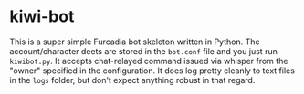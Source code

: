 # kiwi-bot
 
This is a super simple Furcadia bot skeleton written in Python. The account/character deets are stored in the `bot.conf` file and you just run `kiwibot.py`. It accepts chat-relayed command issued via whisper from the "owner" specified in the configuration. It does log pretty cleanly to text files in the `logs` folder, but don't expect anything robust in that regard.
